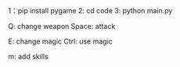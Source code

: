 1：pip install pygame
2: cd code
3: python main.py


Q: change weapon 
Space: attack

E: change magic
Ctrl: use magic 

m: add skills


